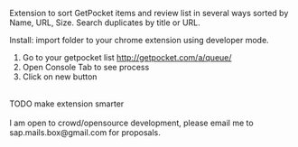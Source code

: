 Extension to sort GetPocket items and review list in several ways sorted by Name, URL, Size. Search duplicates by title or URL.

Install: import folder to your chrome extension using developer mode.

1. Go to your getpocket list http://getpocket.com/a/queue/<br>
2. Open Console Tab to see process<br>
3. Click on new button<br>
<br>
TODO make extension smarter<br>
<br>
I am open to crowd/opensource development, please email me to sap.mails.box@gmail.com for proposals.